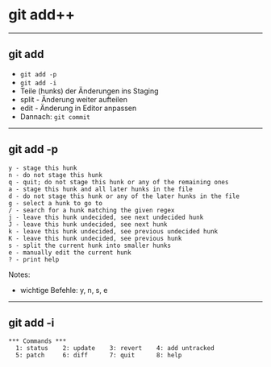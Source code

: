 # git add++

---

## git add

- `git add -p`
 - `git add -i`
- Teile (hunks) der Änderungen ins Staging
 - split - Änderung weiter aufteilen
 - edit - Änderung in Editor anpassen
- Dannach: `git commit`

---

## git add -p

``` text
y - stage this hunk
n - do not stage this hunk
q - quit; do not stage this hunk or any of the remaining ones
a - stage this hunk and all later hunks in the file
d - do not stage this hunk or any of the later hunks in the file
g - select a hunk to go to
/ - search for a hunk matching the given regex
j - leave this hunk undecided, see next undecided hunk
J - leave this hunk undecided, see next hunk
k - leave this hunk undecided, see previous undecided hunk
K - leave this hunk undecided, see previous hunk
s - split the current hunk into smaller hunks
e - manually edit the current hunk
? - print help
```

Notes:
- wichtige Befehle: y, n, s, e

---

## git add -i

``` text
*** Commands ***
  1: status    2: update    3: revert    4: add untracked
  5: patch     6: diff      7: quit      8: help
```
